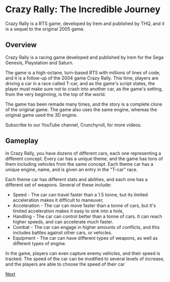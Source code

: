 # Crazy Rally: The Incredible Journey

Crazy Rally is a RTS game, developed by Irem and published by THQ, and it is a sequel to the original 2005 game.

## Overview

Crazy Rally is a racing game developed and published by Irem for the Sega Genesis, Playstation and Saturn.

The game is a high-octane, turn-based RTS with millions of lines of code, and it is a follow-up of the 2004 game Crazy Rally. This time, players are driving a car in a race called T-car, and as the game's script states, the player must make sure not to crash into another car, as the game's setting, from the very beginning, is the top of the world.

The game has been remade many times, and the story is a complete clone of the original game. The game also uses the same engine, whereas the original game used the 3D engine.

Subscribe to our YouTube channel, Crunchyroll, for more videos.

## Gameplay

In Crazy Rally, you have dozens of different cars, each one representing a different concept. Every car has a unique theme, and the game has tons of them including vehicles from the same concept. Each theme car has a unique engine, name, and is given an entry in the "T-car" race.

Each theme car has different stats and abilities, and each one has a different set of weapons. Several of these include:

*   Speed - The car can travel faster than a 1.5 tonne, but its limited acceleration makes it difficult to maneuver,
*   Acceleration - The car can move faster than a tonne of cars, but it's limited acceleration makes it easy to sink into a hole,
*   Handling - The car can control better than a tonne of cars. It can reach higher speeds, and can accelerate much faster.
*   Combat - The car can engage in higher amounts of conflicts, and this includes battles against other cars, or vehicles.
*   Equipment - The car can have different types of weapons, as well as different types of engine.

In the game, players can even capture enemy vehicles, and their speed is tracked. The speed of the car can be modified to several levels of increase, and the players are able to choose the speed of their car

[Next](311.md)